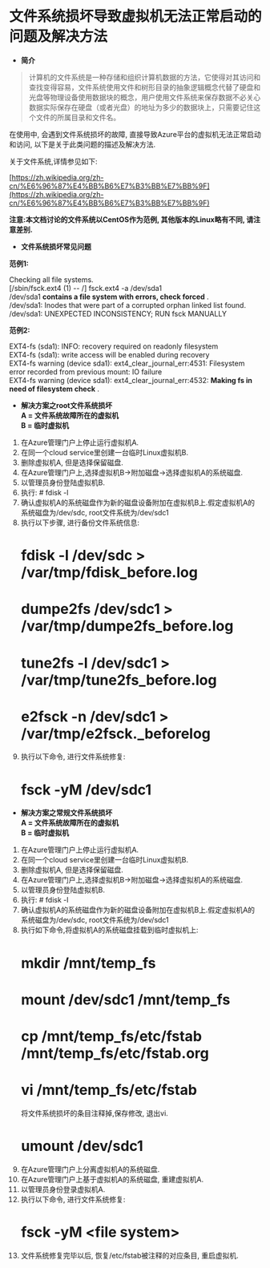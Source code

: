 # 文件系统损坏导致虚拟机无法正常启动的问题及解决方法* **简介**>计算机的文件系统是一种存储和组织计算机数据的方法，它使得对其访问和查找变得容易，文件系统使用文件和树形目录的抽象逻辑概念代替了硬盘和光盘等物理设备使用数据块的概念，用户使用文件系统来保存数据不必关心数据实际保存在硬盘（或者光盘）的地址为多少的数据块上，只需要记住这个文件的所属目录和文件名。
在使用中, 会遇到文件系统损坏的故障, 直接导致Azure平台的虚拟机无法正常启动和访问, 以下是关于此类问题的描述及解决方法.关于文件系统,详情参见如下:[https://zh.wikipedia.org/zh-cn/%E6%96%87%E4%BB%B6%E7%B3%BB%E7%BB%9F](https://zh.wikipedia.org/zh-cn/%E6%96%87%E4%BB%B6%E7%B3%BB%E7%BB%9F)**注意:本文档讨论的文件系统以CentOS作为范例, 其他版本的Linux略有不同, 请注意差别.*** **文件系统损坏常见问题**
**范例1:**Checking all file systems.  [/sbin/fsck.ext4 (1) -- /] fsck.ext4 -a /dev/sda1  /dev/sda1 **contains a file system with errors, check forced** .   /dev/sda1: Inodes that were part of a corrupted orphan linked list found.   /dev/sda1: UNEXPECTED INCONSISTENCY; RUN fsck MANUALLY  **范例2:**EXT4-fs (sda1): INFO: recovery required on readonly filesystem  EXT4-fs (sda1): write access will be enabled during recovery  EXT4-fs warning (device sda1): ext4_clear_journal_err:4531: Filesystem error recorded from previous mount: IO failure  EXT4-fs warning (device sda1): ext4_clear_journal_err:4532: **Making fs in need of filesystem check** . * **解决方案之root文件系统损坏**  
**A = 文件系统故障所在的虚拟机**  **B = 临时虚拟机** 1. 在Azure管理门户上停止运行虚拟机A. 2. 在同一个cloud service里创建一台临时Linux虚拟机B. 3. 删除虚拟机A, 但是选择保留磁盘. 4. 在Azure管理门户上,选择虚拟机B->附加磁盘->选择虚拟机A的系统磁盘. 5. 以管理员身份登陆虚拟机B. 6. 执行: # fdisk -l 7. 确认虚拟机A的系统磁盘作为新的磁盘设备附加在虚拟机B上.假定虚拟机A的系统磁盘为/dev/sdc, root文件系统为/dev/sdc1 8. 执行以下步骤, 进行备份文件系统信息:  
     # fdisk -l /dev/sdc > /var/tmp/fdisk_before.log  
     # dumpe2fs /dev/sdc1 > /var/tmp/dumpe2fs_before.log  
     # tune2fs -l /dev/sdc1 > /var/tmp/tune2fs_before.log  
     # e2fsck -n /dev/sdc1 > /var/tmp/e2fsck._beforelog   9. 执行以下命令, 进行文件系统修复:  
     # fsck -yM /dev/sdc1 * **解决方案之常规文件系统损坏**  **A = 文件系统故障所在的虚拟机**  **B = 临时虚拟机** 1. 在Azure管理门户上停止运行虚拟机A. 2. 在同一个cloud service里创建一台临时Linux虚拟机B. 3. 删除虚拟机A, 但是选择保留磁盘. 4. 在Azure管理门户上,选择虚拟机B->附加磁盘->选择虚拟机A的系统磁盘. 5. 以管理员身份登陆虚拟机B. 6. 执行: # fdisk -l 7. 确认虚拟机A的系统磁盘作为新的磁盘设备附加在虚拟机B上.假定虚拟机A的系统磁盘为/dev/sdc, root文件系统为/dev/sdc1 8. 执行如下命令,将虚拟机A的系统磁盘挂载到临时虚拟机上:       # mkdir /mnt/temp_fs       # mount /dev/sdc1 /mnt/temp_fs       # cp /mnt/temp_fs/etc/fstab /mnt/temp_fs/etc/fstab.org       # vi /mnt/temp_fs/etc/fstab       将文件系统损坏的条目注释掉,保存修改, 退出vi.       # umount /dev/sdc1 9. 在Azure管理门户上分离虚拟机A的系统磁盘. 10. 在Azure管理门户上基于虚拟机A的系统磁盘, 重建虚拟机A. 11. 以管理员身份登录虚拟机A. 12. 执行以下命令, 进行文件系统修复:       # fsck -yM &lt;file system&gt; 13. 文件系统修复完毕以后, 恢复/etc/fstab被注释的对应条目, 重启虚拟机.	